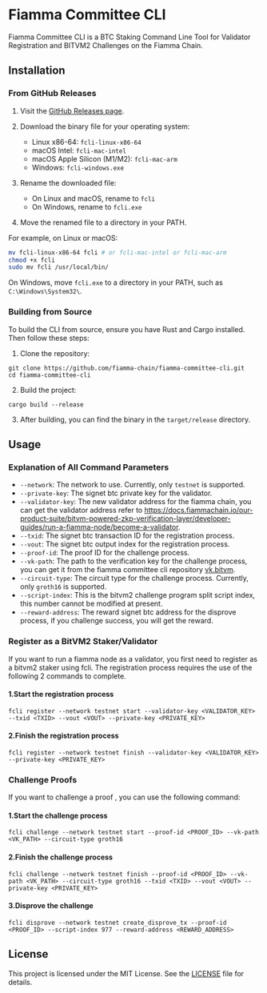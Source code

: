 # Fiamma Committee CLI

Fiamma Committee CLI is a BTC Staking Command Line Tool for Validator Registration and BITVM2 Challenges on the Fiamma Chain.

## Installation

### From GitHub Releases

1. Visit the [GitHub Releases page](https://github.com/fiamma-chain/fiamma-committee-cli/releases).
2. Download the binary file for your operating system:
   - Linux x86-64: `fcli-linux-x86-64`
   - macOS Intel: `fcli-mac-intel`
   - macOS Apple Silicon (M1/M2): `fcli-mac-arm`
   - Windows: `fcli-windows.exe`

3. Rename the downloaded file:
   - On Linux and macOS, rename to `fcli`
   - On Windows, rename to `fcli.exe`

4. Move the renamed file to a directory in your PATH.

For example, on Linux or macOS:

```bash
mv fcli-linux-x86-64 fcli # or fcli-mac-intel or fcli-mac-arm   
chmod +x fcli
sudo mv fcli /usr/local/bin/
```


On Windows, move `fcli.exe` to a directory in your PATH, such as `C:\Windows\System32\`.

### Building from Source

To build the CLI from source, ensure you have Rust and Cargo installed. Then follow these steps:

1. Clone the repository:
```
git clone https://github.com/fiamma-chain/fiamma-committee-cli.git
cd fiamma-committee-cli
```

2. Build the project:
```
cargo build --release
```

3. After building, you can find the binary in the `target/release` directory.


## Usage

### Explanation of All Command Parameters
- `--network`: The network to use. Currently, only `testnet` is supported.
- `--private-key`: The signet btc private key for the validator.
- `--validator-key`: The new validator address for the fiamma chain, you can get the validator address refer to https://docs.fiammachain.io/our-product-suite/bitvm-powered-zkp-verification-layer/developer-guides/run-a-fiamma-node/become-a-validator.
- `--txid`: The signet btc transaction ID for the registration process.
- `--vout`: The signet btc output index for the registration process.
- `--proof-id`: The proof ID for the challenge process.
- `--vk-path`: The path to the verification key for the challenge process, you can get it from the fiamma committee cli repository [vk.bitvm](https://github.com/fiamma-chain/fiamma-committee-cli/blob/main/vk.bitvm).
- `--circuit-type`: The circuit type for the challenge process. Currently, only `groth16` is supported.
- `--script-index`: This is the bitvm2 challenge program split script index, this number cannot be modified at present.
- `--reward-address`: The reward signet btc address for the disprove process, if you challenge success, you will get the reward.

### Register as a BitVM2 Staker/Validator

If you want to run a fiamma node as a validator, you first need to register as a bitvm2 staker using fcli. The registration process requires the use of the following 2 commands to complete.

#### 1.Start the registration process

```
fcli register --network testnet start --validator-key <VALIDATOR_KEY> --txid <TXID> --vout <VOUT> --private-key <PRIVATE_KEY>
```

#### 2.Finish the registration process

```
fcli register --network testnet finish --validator-key <VALIDATOR_KEY> --private-key <PRIVATE_KEY>
```

### Challenge Proofs

If you want to challenge a proof , you can use the following command:

#### 1.Start the challenge process

```
fcli challenge --network testnet start --proof-id <PROOF_ID> --vk-path <VK_PATH> --circuit-type groth16
```

#### 2.Finish the challenge process

```
fcli challenge --network testnet finish --proof-id <PROOF_ID> --vk-path <VK_PATH> --circuit-type groth16 --txid <TXID> --vout <VOUT> --private-key <PRIVATE_KEY>
```

#### 3.Disprove the challenge

```
fcli disprove --network testnet create_disprove_tx --proof-id <PROOF_ID> --script-index 977 --reward-address <REWARD_ADDRESS> 
```

## License

This project is licensed under the MIT License. See the [LICENSE](LICENSE) file for details.
